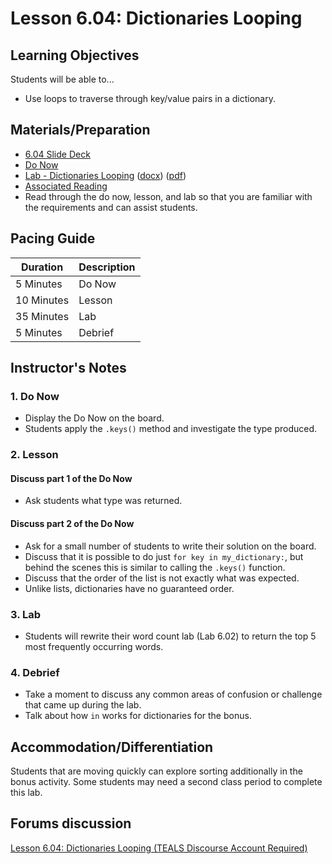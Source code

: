 # Lesson 6.04: Dictionaries Looping

## Learning Objectives

Students will be able to...

* Use loops to traverse through key/value pairs in a dictionary.

## Materials/Preparation

* [6.04 Slide Deck](https://github.com/TEALSK12/2nd-semester-introduction-to-computer-science/raw/master/units/3_unit/slidedecks/Intro%20Python%206.04%20TEALS.pptx)
* [Do Now][]
* [Lab - Dictionaries Looping][] ([docx][]) ([pdf][])
* [Associated Reading](https://tealsk12.github.io/2nd-semester-introduction-to-computer-science/readings.md#associatedreadings/6.4)
* Read through the do now, lesson, and lab so that you are familiar with the requirements and can assist students.

## Pacing Guide

| **Duration**   | **Description** |
| ---------- | ----------- |
| 5 Minutes  | Do Now      |
| 10 Minutes | Lesson      |
| 35 Minutes | Lab         |
| 5 Minutes | Debrief     |

## Instructor's Notes

### 1. Do Now

* Display the Do Now on the board.
* Students apply the `.keys()` method and investigate the type produced.

### 2. Lesson

#### Discuss part 1 of the Do Now

* Ask students what type was returned.  

#### Discuss part 2 of the Do Now

* Ask for a small number of students to write their solution on the board.
* Discuss that it is possible to do just `for key in my_dictionary:`, but behind the scenes this is similar to calling the `.keys()` function.
* Discuss that the order of the list is not exactly what was expected.
* Unlike lists, dictionaries have no guaranteed order.

### 3. Lab

* Students will rewrite their word count lab (Lab 6.02) to return the top 5 most frequently occurring words.

### 4. Debrief

* Take a moment to discuss any common areas of confusion or challenge that came up during the lab.
* Talk about how `in` works for dictionaries for the bonus.

## Accommodation/Differentiation

Students that are moving quickly can explore sorting additionally in the bonus activity.
Some students may need a second class period to complete this lab.

## Forums discussion

[Lesson 6.04: Dictionaries Looping (TEALS Discourse Account Required)](https://forums.tealsk12.org/c/2nd-semester-unit-6-dictionaries/lesson-6-04-dictionaries-looping)

[Do Now]: do_now.md
[Lab - Dictionaries Looping]: lab.md
[pdf]: https://github.com/TEALSK12/2nd-semester-introduction-to-computer-science/raw/master/units/6_unit/04_lesson/lab.pdf
[docx]: https://github.com/TEALSK12/2nd-semester-introduction-to-computer-science/raw/master/units/6_unit/04_lesson/lab.docx
